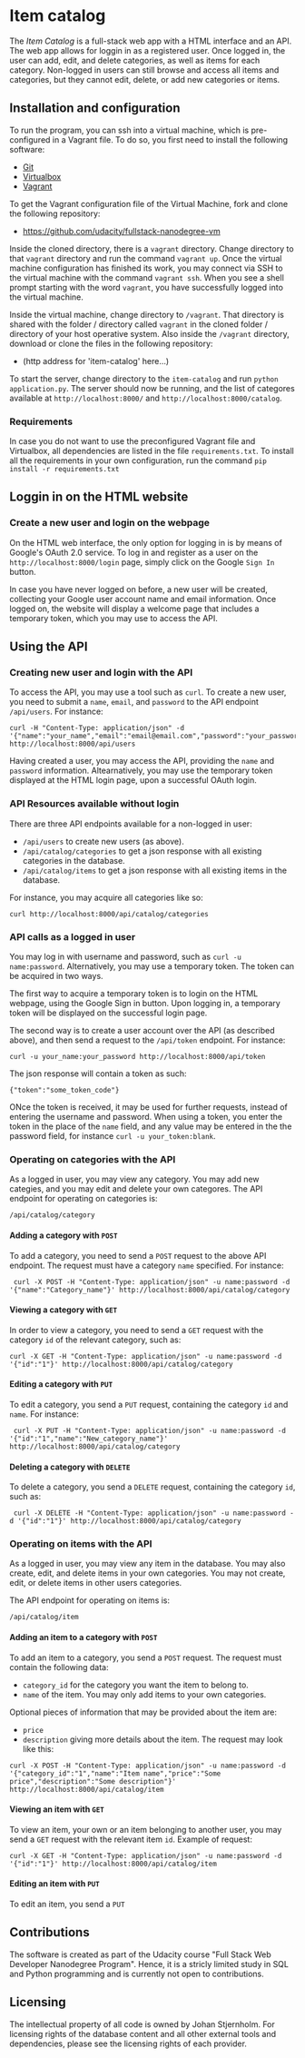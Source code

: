 # Item catalog

The *Item Catalog* is a full-stack web app with a HTML interface and an API. The web app allows for loggin in as a registered user. Once logged in, the user can add, edit, and delete categories, as well as items for each category. Non-logged in users can still browse and access all items and categories, but they cannot edit, delete, or add new categories or items. 

## Installation and configuration
To run the program, you can ssh into a virtual machine, which is pre-configured in a Vagrant file. To do so, you first need to install the following software:
* [Git](https://git-scm.com/downloads)
* [Virtualbox](https://www.virtualbox.org/)
* [Vagrant](https://www.vagrantup.com/)

To get the Vagrant configuration file of the Virtual Machine, fork and clone the following repository:
* https://github.com/udacity/fullstack-nanodegree-vm

Inside the cloned directory, there is a `vagrant` directory. Change directory to that `vagrant` directory and run the command `vagrant up`.
Once the virtual machine configuration has finished its work, you may connect via SSH to the virtual machine with the command `vagrant ssh`.
When you see a shell prompt starting with the word `vagrant`, you have successfully logged into the virtual machine.

Inside the virtual machine, change directory to `/vagrant`. That directory is shared with the folder / directory called `vagrant` in the cloned folder / directory of your host operative system. Also inside the `/vagrant` directory, download or clone the files in the following repository:
* (http address for 'item-catalog' here...)

To start the server, change directory to the `item-catalog` and run `python application.py`. The server should now be running, and the list of categores available at `http://localhost:8000/` and `http://localhost:8000/catalog`.

### Requirements
In case you do not want to use the preconfigured Vagrant file and Virtualbox, all dependencies are listed in the file `requirements.txt`. To install all the requirements in your own configuration, run the command `pip install -r requirements.txt`

## Loggin in on the HTML website
### Create a new user and login on the webpage
On the HTML web interface, the only option for logging in is by means of Google's OAuth 2.0 service. To log in and register as a user on the `http://localhost:8000/login` page, simply click on the Google `Sign In` button.

In case you have never logged on before, a new user will be created, collecting your Google user account name and email information. Once logged on, the website will display a welcome page that includes a temporary token, which you may use to access the API.

## Using the API
### Creating new user and login with the API
To access the API, you may use a tool such as `curl`. To create a new user, you need to submit a `name`, `email`, and `password` to the API endpoint `/api/users`. For instance:
```
curl -H "Content-Type: application/json" -d '{"name":"your_name","email":"email@email.com","password":"your_password"}' http://localhost:8000/api/users
```
Having created a user, you may access the API, providing the `name` and `password` information. Altearnatively, you may use the temporary token displayed at the HTML login page, upon a successful OAuth login.

### API Resources available without login
There are three API endpoints available for a non-logged in user:
* `/api/users` to create new users (as above).
* `/api/catalog/categories` to get a json response with all existing categories in the database.
* `/api/catalog/items` to get a json response with all existing items in the database.

For instance, you may acquire all categories like so:
```
curl http://localhost:8000/api/catalog/categories
```

### API calls as a logged in user
You may log in with username and password, such as `curl -u name:password`. Alternatively, you may use a temporary token. The token can be acquired in two ways.

The first way to acquire a temporary token is to login on the HTML webpage, using the Google Sign in button. Upon logging in, a temporary token will be displayed on the successful login page.

The second way is to create a user account over the API (as described above), and then send a request to the `/api/token` endpoint. For instance:
```
curl -u your_name:your_password http://localhost:8000/api/token
```
The json response will contain a token as such:
```
{"token":"some_token_code"}
```
ONce the token is received, it may be used for further requests, instead of entering the username and password. When using a token, you enter the token in the place of the `name` field, and any value may be entered in the the password field, for instance `curl -u your_token:blank`.

### Operating on categories with the API
As a logged in user, you may view any category. You may add new categies, and you may edit and delete your own categores. The API endpoint for operating on categories is:
```
/api/catalog/category
```
#### Adding a category with `POST`
To add a category, you need to send a `POST` request to the above API endpoint. The request must have a category `name` specified. For instance:
```
 curl -X POST -H "Content-Type: application/json" -u name:password -d '{"name":"Category_name"}' http://localhost:8000/api/catalog/category
```
#### Viewing a category with `GET`
In order to view a category, you need to send a `GET` request with the category `id` of the relevant category, such as:
```
curl -X GET -H "Content-Type: application/json" -u name:password -d '{"id":"1"}' http://localhost:8000/api/catalog/category
```
#### Editing a category with `PUT`
To edit a category, you send a `PUT` request, containing the category `id` and `name`. For instance:
```
 curl -X PUT -H "Content-Type: application/json" -u name:password -d '{"id":"1","name":"New_category_name"}' http://localhost:8000/api/catalog/category
```
#### Deleting a category with `DELETE`
To delete a category, you send a `DELETE` request, containing the category `id`, such as:
```
 curl -X DELETE -H "Content-Type: application/json" -u name:password -d '{"id":"1"}' http://localhost:8000/api/catalog/category
```

### Operating on items with the API
As a logged in user, you may view any item in the database. You may also create, edit, and delete items in your own categories. You may not create, edit, or delete items in other users categories.

The API endpoint for operating on items is:
```
/api/catalog/item
```
#### Adding an item to a category with `POST`
To add an item to a category, you send a `POST` request. The request must contain the following data:
* `category_id` for the category you want the item to belong to.
* `name` of the item.
You may only add items to your own categories.

Optional pieces of information that may be provided about the item are:
* `price`
* `description` giving more details about the item.
The request may look like this:
```
curl -X POST -H "Content-Type: application/json" -u name:password -d '{"category_id":"1","name":"Item name","price":"Some price","description":"Some description"}' http://localhost:8000/api/catalog/item
```
#### Viewing an item with `GET`
To view an item, your own or an item belonging to another user, you may send a `GET` request with the relevant item `id`. Example of request:
```
curl -X GET -H "Content-Type: application/json" -u name:password -d '{"id":"1"}' http://localhost:8000/api/catalog/item
```
#### Editing an item with `PUT`
To edit an item, you send a `PUT` 



## Contributions
The software is created as part of the Udacity course "Full Stack Web Developer Nanodegree Program". Hence, it is a stricly limited study in SQL and Python programming and is currently not open to contributions.

## Licensing
The intellectual property of all code is owned by Johan Stjernholm. For licensing rights of the database content and all other external tools and dependencies, please see the licensing rights of each provider.

